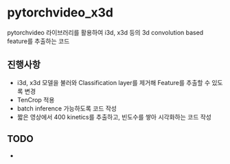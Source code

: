 # pytorchvideo_x3d

pytorchvideo 라이브러리를 활용하여 i3d, x3d 등의 3d convolution based feature를 추출하는 코드

## 진행사항
- i3d, x3d 모델을 불러와 Classification layer를 제거해 Feature를 추출할 수 있도록 변경
- TenCrop 적용
- batch inference 가능하도록 코드 작성
- 짧은 영상에서 400 kinetics를 추출하고, 빈도수를 쌓아 시각화하는 코드 작성

## TODO
- 